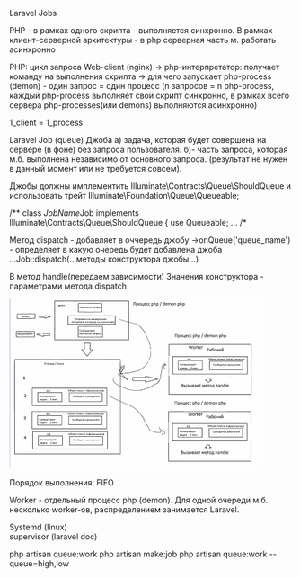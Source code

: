 Laravel Jobs

PHP - в рамках одного скрипта - выполняется синхронно.
В рамках клиент-серверной архитектуры - в php cерверная часть м. работать асинхронно

PHP: цикл запроса
Web-client (nginx) 
-> php-интерпретатор: получает команду на выполнения скрипта -> 
                      для чего запускает php-process (demon) - один запрос = один процесс
                      (n запросов = n php-process, каждый php-process выполняет свой скрипт синхронно, 
                       в рамках всего сервера php-processes(или demons) выполняются асинхронно)

1_client = 1_process

Laravel Job (queue)
Джоба а) задача, которая будет совершена на сервере (в фоне) без запроса пользователя.
       б)- часть запроса, которая м.б. выполнена независимо от основного запроса. 
(результат не нужен в данный момент или не требуется совсем). 

Джобы должны имплементить Illuminate\Contracts\Queue\ShouldQueue и использовать трейт Illuminate\Foundation\Queue\Queueable;

/**
class *JobName*Job implements Illuminate\Contracts\Queue\ShouldQueue
{
use Queueable;
...
/*

Метод dispatch - добавляет в оччередь джобу 
->onQueue('queue_name') - определяет в какую очередь будет добавлена джоба
...Job::dispatch(...методы конструктора джобы...)

В метод handle(передаем зависимости)
Значения конструктора - параметрами метода dispatch





![img_2.png](img_2.png)

Порядок выполнения: FIFO

Worker - отдельный процесс php (demon). 
Для одной очереди м.б. несколько worker-ов, распределением занимается Laravel.


Systemd (linux)  
supervisor (laravel doc)

php artisan queue:work
php artisan make:job
php artisan queue:work --queue=high,low